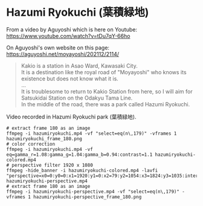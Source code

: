 # Hazumi Ryokuchi (葉積緑地)

From a video by Aguyoshi which is here on Youtube: https://www.youtube.com/watch?v=tDu7qY-66ho

On Aguyoshi's own website on this page: https://aguyoshi.net/moyayoshi/202112/2114/

> Kakio is a station in Asao Ward, Kawasaki City.<br>
> It is a destination like the royal road of "Moyayoshi" who knows its existence but does not know what it is.<br>
> ...<br>
> It is troublesome to return to Kakio Station from here, so I will aim for Satsukidai Station on the Odakyu Tama Line.<br>
> In the middle of the road, there was a park called Hazumi Ryokuchi.<br>

Video recorded in Hazumi Ryokuchi park (葉積緑地).

```
# extract frame 180 as an image
ffmpeg -i hazumiryokuchi.mp4 -vf "select=eq(n\,179)" -vframes 1 hazumiryokuchi_frame_180.png
# color correction
ffmpeg -i hazumiryokuchi.mp4 -vf eq=gamma_r=1.08:gamma_g=1.04:gamma_b=0.94:contrast=1.1 hazumiryokuchi-colored.mp4
# perspective filter 1920 x 1080
ffmpeg -hide_banner -i hazumiryokuchi-colored.mp4 -lavfi "perspective=x0=0:y0=0:x1=1920:y1=0:x2=79:y2=1054:x3=1824:y3=1035:interpolation=linear" hazumiryokuchi-perspective.mp4
# extract frame 180 as an image
ffmpeg -i hazumiryokuchi-perspective.mp4 -vf "select=eq(n\,179)" -vframes 1 hazumiryokuchi-perspective_frame_180.png
```